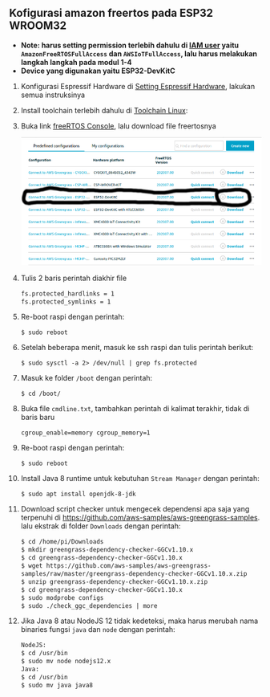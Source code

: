 ## Kofigurasi amazon freertos pada ESP32 WROOM32
- <b>Note: harus setting permission terlebih dahulu di [IAM user](https://docs.aws.amazon.com/IAM/latest/UserGuide/) yaitu ```AmazonFreeRTOSFullAccess``` dan ```AWSIoTFullAccess```, lalu harus melakukan langkah langkah pada modul 1-4</b>
- <b>Device yang digunakan yaitu ESP32-DevKitC</b>

1. Konfigurasi Espressif Hardware di [Setting Espressif Hardware](https://docs.espressif.com/projects/esp-idf/en/latest/esp32/get-started/index.html#step-1-install-prerequisites), lakukan semua instruksinya

2. Install toolchain terlebih dahulu di [Toolchain Linux](https://docs.espressif.com/projects/esp-idf/en/v3.3/get-started-cmake/linux-setup.html):

3. Buka link [freeRTOS Console](https://console.aws.amazon.com/freertos), lalu download file freertosnya

  	![AddExtService](images/freertos_download.png)

4. Tulis 2 baris perintah diakhir file

	```
	fs.protected_hardlinks = 1
	fs.protected_symlinks = 1 
	```

5. Re-boot raspi dengan perintah:

	```
	$ sudo reboot 
	```

6. Setelah beberapa menit, masuk ke ssh raspi dan tulis perintah berikut:

	```
	$ sudo sysctl -a 2> /dev/null | grep fs.protected 
	```

7. Masuk ke folder ```/boot``` dengan perintah:

	```
	$ cd /boot/ 
	```

8. Buka file ```cmdline.txt```, tambahkan perintah di kalimat terakhir, tidak di baris baru

	```
	cgroup_enable=memory cgroup_memory=1 
	```

9. Re-boot raspi dengan perintah:

	```
	$ sudo reboot 
	```

10. Install Java 8 runtime untuk kebutuhan ```Stream Manager``` dengan perintah:

	```
	$ sudo apt install openjdk-8-jdk 
	```
	
11. Download script checker untuk mengecek dependensi apa saja yang terpenuhi di <link>https://github.com/aws-samples/aws-greengrass-samples</link>. lalu ekstrak di folder ```Downloads``` dengan perintah:

	```
	$ cd /home/pi/Downloads
	$ mkdir greengrass-dependency-checker-GGCv1.10.x
	$ cd greengrass-dependency-checker-GGCv1.10.x
	$ wget https://github.com/aws-samples/aws-greengrass-samples/raw/master/greengrass-dependency-checker-GGCv1.10.x.zip
	$ unzip greengrass-dependency-checker-GGCv1.10.x.zip
	$ cd greengrass-dependency-checker-GGCv1.10.x
	$ sudo modprobe configs
	$ sudo ./check_ggc_dependencies | more 
	```

12. Jika Java 8 atau NodeJS 12 tidak kedeteksi, maka harus merubah nama binaries fungsi ```java``` dan ```node``` dengan perintah:

	```
	NodeJS:
	$ cd /usr/bin
	$ sudo mv node nodejs12.x
	Java:
	$ cd /usr/bin
	$ sudo mv java java8
	```